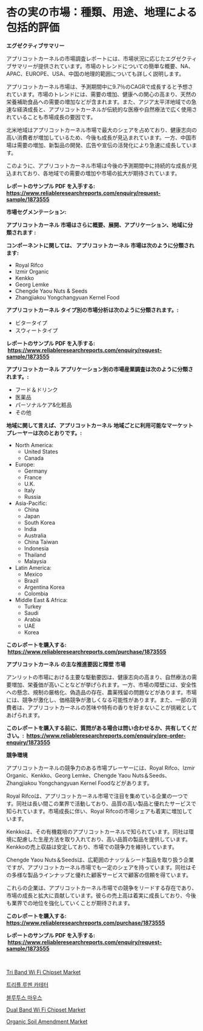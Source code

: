 <p><h1>杏の実の市場：種類、用途、地理による包括的評価</h1></p><p><strong>エグゼクティブサマリー</strong></p>
<p><p>アプリコットカーネルの市場調査レポートには、市場状況に応じたエグゼクティブサマリーが提供されています。市場のトレンドについての簡単な概要、NA、APAC、EUROPE、USA、中国の地理的範囲についても詳しく説明します。</p><p>アプリコットカーネル市場は、予測期間中に9.7％のCAGRで成長すると予想されています。市場のトレンドには、需要の増加、健康への関心の高まり、天然の栄養補助食品への需要の増加などが含まれます。また、アジア太平洋地域での急速な経済成長と、アプリコットカーネルが伝統的な医療や自然療法で広く使用されていることも市場成長の要因です。</p><p>北米地域はアプリコットカーネル市場で最大のシェアを占めており、健康志向の高い消費者が増加しているため、今後も成長が見込まれています。一方、中国市場は需要の増加、新製品の開発、広告や宣伝の活発化により急速に成長しています。</p><p>このように、アプリコットカーネル市場は今後の予測期間中に持続的な成長が見込まれており、各地域での需要の増加や市場の拡大が期待されています。</p></p>
<p><strong>レポートのサンプル PDF を入手する: <a href="https://www.reliableresearchreports.com/enquiry/request-sample/1873555">https://www.reliableresearchreports.com/enquiry/request-sample/1873555</a></strong></p>
<p><strong>市場セグメンテーション:</strong></p>
<p><strong> アプリコットカーネル 市場はさらに概要、展開、アプリケーション、地域に分類されます :</strong></p>
<p><strong>コンポーネントに関しては、 アプリコットカーネル 市場は次のように分類されます: &nbsp;</strong></p>
<p><ul><li>Royal Rifco</li><li>Izmir Organic</li><li>Kenkko</li><li>Georg Lemke</li><li>Chengde Yaou Nuts & Seeds</li><li>Zhangjiakou Yongchangyuan Kernel Food</li></ul></p>
<p><strong> アプリコットカーネル タイプ別の市場分析は次のように分類されます。:</strong></p>
<p><ul><li>ビタータイプ</li><li>スウィートタイプ</li></ul></p>
<p><strong>レポートのサンプル PDF を入手する: &nbsp;<a href="https://www.reliableresearchreports.com/enquiry/request-sample/1873555">https://www.reliableresearchreports.com/enquiry/request-sample/1873555</a></strong></p>
<p><strong> アプリコットカーネル アプリケーション別の市場産業調査は次のように分類されます。:</strong></p>
<p><ul><li>フード＆ドリンク</li><li>医薬品</li><li>パーソナルケア&化粧品</li><li>その他</li></ul></p>
<p><strong>地域に関して言えば、アプリコットカーネル 地域ごとに利用可能なマーケットプレーヤーは次のとおりです。:</strong></p>
<p><ul>
    <li>
        North America:
        <ul>
            <li>United States</li>
            <li>Canada</li>
        </ul>
    </li>
    <li>
        Europe:
        <ul>
            <li>Germany</li>
            <li>France</li>
            <li>U.K.</li>
            <li>Italy</li>
            <li>Russia</li>
        </ul>
    </li>
    <li>
        Asia-Pacific:
        <ul>
            <li>China</li>
            <li>Japan</li>
            <li>South Korea</li>
            <li>India</li>
            <li>Australia</li>
            <li>China Taiwan</li>
            <li>Indonesia</li>
            <li>Thailand</li>
            <li>Malaysia</li>
        </ul>
    </li>
    <li>
        Latin America:
        <ul>
            <li>Mexico</li>
            <li>Brazil</li>
            <li>Argentina Korea</li>
            <li>Colombia</li>
        </ul>
    </li>
    <li>
        Middle East & Africa:
        <ul>
            <li>Turkey</li>
            <li>Saudi</li>
            <li>Arabia</li>
            <li>UAE</li>
            <li>Korea</li>
        </ul>
    </li>
    </ul></p>
<p><strong>このレポートを購入する: &nbsp;<a href="https://www.reliableresearchreports.com/purchase/1873555">https://www.reliableresearchreports.com/purchase/1873555</a></strong></p>
<p><strong>アプリコットカーネル の主な推進要因と障壁 市場</strong></p>
<p><p>アンリットの市場における主要な駆動要因は、健康志向の高まり、自然療法の需要増加、栄養価が高いことなどが挙げられます。一方、市場の障壁には、安全性への懸念、規制の厳格化、偽造品の存在、農薬残留の問題などがあります。市場には、競争が激化し、価格競争が激しくなる可能性があります。また、一部の消費者は、アプリコットカーネルの苦味や特有の香りを好まないことが挑戦としてあげられます。</p></p>
<p><strong>このレポートを購入する前に、質問がある場合は問い合わせるか、共有してください。:&nbsp; <a href="https://www.reliableresearchreports.com/enquiry/pre-order-enquiry/1873555">https://www.reliableresearchreports.com/enquiry/pre-order-enquiry/1873555</a></strong></p>
<p><strong>競争環境</strong></p>
<p><p>アプリコットカーネルの競争力のある市場プレーヤーには、Royal Rifco、Izmir Organic、Kenkko、Georg Lemke、Chengde Yaou Nuts＆Seeds、Zhangjiakou Yongchangyuan Kernel Foodなどがあります。</p><p>Royal Rifcoは、アプリコットカーネル市場で注目を集めている企業の一つです。同社は長い間この業界で活動しており、品質の高い製品と優れたサービスで知られています。市場成長に伴い、Royal Rifcoの市場シェアも着実に増加しています。</p><p>Kenkkoは、その有機栽培のアプリコットカーネルで知られています。同社は環境に配慮した生産方法を取り入れており、高い品質の製品を提供しています。Kenkkoの売上収益は安定しており、市場での競争力を維持しています。</p><p>Chengde Yaou Nuts＆Seedsは、広範囲のナッツ＆シード製品を取り扱う企業ですが、アプリコットカーネル市場でも一定のシェアを持っています。同社はその多様な製品ラインナップと優れた顧客サービスで顧客の信頼を得ています。</p><p>これらの企業は、アプリコットカーネル市場での競争をリードする存在であり、市場の成長と拡大に貢献しています。彼らの売上高は着実に成長しており、今後も業界での地位を強化していくことが期待されます。</p></p>
<p><strong>このレポートを購入する: &nbsp; <a href="https://www.reliableresearchreports.com/purchase/1873555">https://www.reliableresearchreports.com/purchase/1873555</a></strong></p>
<p><strong>レポートのサンプル PDF を入手する: &nbsp;<a href="https://www.reliableresearchreports.com/enquiry/request-sample/1873555">https://www.reliableresearchreports.com/enquiry/request-sample/1873555</a></strong><strong></strong></p>
<p>&nbsp;</p>
<p><p><a href="https://issuu.com/reportprime-2/docs/tri-band-wi-fi-chipset-market-size-2030.pptx">Tri Band Wi Fi Chipset Market</a></p><p><a href="https://github.com/vs019sa3m8x/Market-Research-Report-List-1/blob/main/32503042347.md">트리플 루멘 카테터</a></p><p><a href="https://github.com/lzrvbyqzftro57/Market-Research-Report-List-1/blob/main/38346222346.md">블루투스 마우스</a></p><p><a href="https://issuu.com/reportprime-2/docs/dual-band-wi-fi-chipset-market-size-2030.pptx">Dual Band Wi Fi Chipset Market</a></p><p><a href="https://military-diascia-e68.notion.site/Organic-Soil-Amendment-Market-Dynamics-2024-2031-Also-about-Its-Market-Trends-Projections-and-Opp-b58e4d2f58b44ccb94b529a6fc5c8f12">Organic Soil Amendment Market</a></p></p>